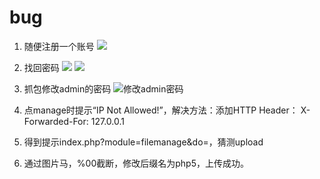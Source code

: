 # bug

1. 随便注册一个账号
![](1.jpg)

2. 找回密码
![](2.jpg)
![](3.jpg)

3. 抓包修改admin的密码
![修改admin密码](4.jpg)

4. 点manage时提示“IP Not Allowed!”，解决方法：添加HTTP Header： X-Forwarded-For: 127.0.0.1

5. 得到提示index.php?module=filemanage&do=，猜测upload

6. 通过图片马，%00截断，修改后缀名为php5，上传成功。